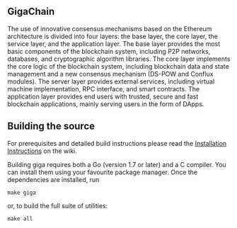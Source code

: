 ## GigaChain

The use of innovative consensus mechanisms based on the Ethereum architecture is divided into four layers: the base layer, the core layer, the service layer, and the application layer. The base layer provides the most basic components of the blockchain system, including P2P networks, databases, and cryptographic algorithm libraries. The core layer implements the core logic of the blockchain system, including blockchain data and state management and a new consensus mechanism (DS-POW and Conflux modules). The server layer provides external services, including virtual machine implementation, RPC interface, and smart contracts. The application layer provides end users with trusted, secure and fast blockchain applications, mainly serving users in the form of DApps.

## Building the source

For prerequisites and detailed build instructions please read the
[Installation Instructions]()
on the wiki.

Building giga requires both a Go (version 1.7 or later) and a C compiler.
You can install them using your favourite package manager.
Once the dependencies are installed, run

    make giga

or, to build the full suite of utilities:

    make all
